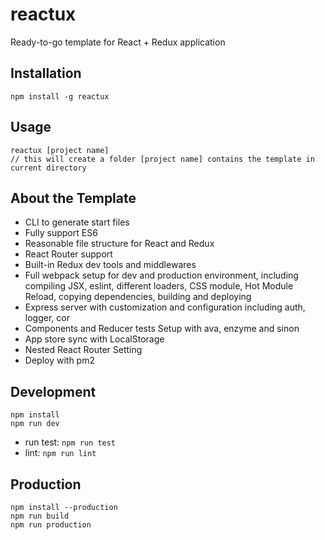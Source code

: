reactux
=================
Ready-to-go template for React + Redux application

Installation
------------

    npm install -g reactux
    
Usage
------------

    reactux [project name]
    // this will create a folder [project name] contains the template in current directory

About the Template
------------

- CLI to generate start files
- Fully support ES6 
- Reasonable file structure for React and Redux
- React Router support
- Built-in Redux dev tools and middlewares 
- Full webpack setup for dev and production environment, including compiling JSX, eslint, different loaders, CSS module, Hot Module Reload, copying dependencies, building and deploying
- Express server with customization and configuration including auth, logger, cor 
- Components and Reducer tests Setup with ava, enzyme and sinon
- App store sync with LocalStorage 
- Nested React Router Setting
- Deploy with pm2 

Development
------------

```
npm install
npm run dev
```

- run test: `npm run test`
- lint: `npm run lint`

Production
------------

```
npm install --production
npm run build
npm run production
```

